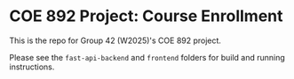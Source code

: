 # COE 892 Project: Course Enrollment

This is the repo for Group 42 (W2025)'s COE 892 project.

Please see the `fast-api-backend` and `frontend` folders for build and running instructions.